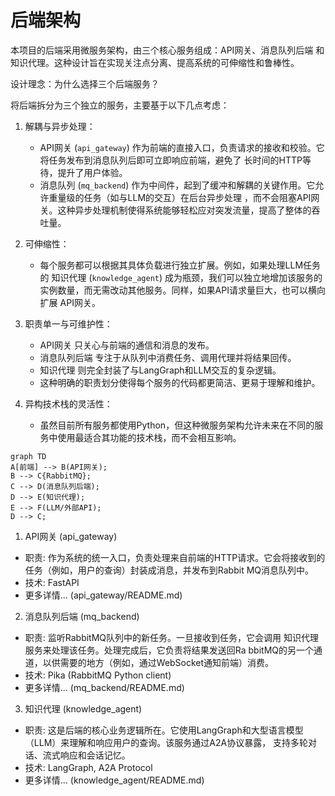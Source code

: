 # 后端架构

  本项目的后端采用微服务架构，由三个核心服务组成：API网关、消息队列后端 和 知识代理。这种设计旨在实现关注点分离、提高系统的可伸缩性和鲁棒性。

  设计理念：为什么选择三个后端服务？

  将后端拆分为三个独立的服务，主要基于以下几点考虑：


1. 解耦与异步处理：
    * API网关 (`api_gateway`) 作为前端的直接入口，负责请求的接收和校验。它将任务发布到消息队列后即可立即响应前端，避免了
      长时间的HTTP等待，提升了用户体验。
    * 消息队列 (`mq_backend`) 作为中间件，起到了缓冲和解耦的关键作用。它允许重量级的任务（如与LLM的交互）在后台异步处理
      ，而不会阻塞API网关。这种异步处理机制使得系统能够轻松应对突发流量，提高了整体的吞吐量。


2. 可伸缩性：
    * 每个服务都可以根据其具体负载进行独立扩展。例如，如果处理LLM任务的 知识代理 (`knowledge_agent`)
      成为瓶颈，我们可以独立地增加该服务的实例数量，而无需改动其他服务。同样，如果API请求量巨大，也可以横向扩展
      API网关。


3. 职责单一与可维护性：
    * API网关 只关心与前端的通信和消息的发布。
    * 消息队列后端 专注于从队列中消费任务、调用代理并将结果回传。
    * 知识代理 则完全封装了与LangGraph和LLM交互的复杂逻辑。
    * 这种明确的职责划分使得每个服务的代码都更简洁、更易于理解和维护。

4. 异构技术栈的灵活性：
    * 虽然目前所有服务都使用Python，但这种微服务架构允许未来在不同的服务中使用最适合其功能的技术栈，而不会相互影响。



```mermaid
graph TD
A[前端] --> B(API网关);
B --> C{RabbitMQ};
C --> D(消息队列后端);
D --> E(知识代理);
E --> F(LLM/外部API);
D --> C;

```

1. API网关 (api_gateway)

* 职责: 作为系统的统一入口，负责处理来自前端的HTTP请求。它会将接收到的任务（例如，用户的查询）封装成消息，并发布到Rabbit
  MQ消息队列中。
* 技术: FastAPI
* 更多详情... (api_gateway/README.md)

2. 消息队列后端 (mq_backend)

* 职责: 监听RabbitMQ队列中的新任务。一旦接收到任务，它会调用 知识代理 服务来处理该任务。处理完成后，它负责将结果发送回Ra
  bbitMQ的另一个通道，以供需要的地方（例如，通过WebSocket通知前端）消费。
* 技术: Pika (RabbitMQ Python client)
* 更多详情... (mq_backend/README.md)

3. 知识代理 (knowledge_agent)

* 职责: 这是后端的核心业务逻辑所在。它使用LangGraph和大型语言模型（LLM）来理解和响应用户的查询。该服务通过A2A协议暴露，
  支持多轮对话、流式响应和会话记忆。
* 技术: LangGraph, A2A Protocol
* 更多详情... (knowledge_agent/README.md)
